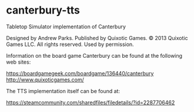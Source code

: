 # canterbury-tts
Tabletop Simulator implementation of Canterbury

Designed by Andrew Parks. Published by Quixotic Games.
© 2013 Quixotic Games LLC. All rights reserved.
Used by permission.

Information on the board game Canterbury can be found at the
following web sites:

https://boardgamegeek.com/boardgame/136440/canterbury
http://www.quixoticgames.com/

The TTS implementation itself can be found at:

https://steamcommunity.com/sharedfiles/filedetails/?id=2287706462
